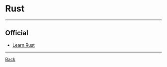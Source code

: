 # Rust

---

## Official

- [Learn Rust](https://www.rust-lang.org/learn)

---

[Back](./../Program.md)
